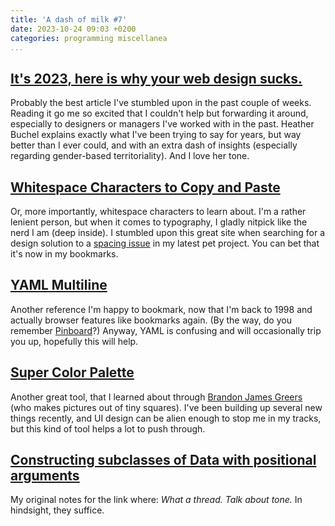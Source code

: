 ```yaml
---
title: 'A dash of milk #7'
date: 2023-10-24 09:03 +0200
categories: programming miscellanea
...
```


## [It's 2023, here is why your web design sucks.](https://heather-buchel.com/blog/2023/10/why-your-web-design-sucks/)

Probably the best article I've stumbled upon in the past couple of weeks. Reading it go me so excited that I 
couldn't help but forwarding it around, especially to designers or managers I've worked with in the past. Heather 
Buchel explains exactly what I've been trying to say for years, but way better than I ever could, and with 
an extra dash of insights (especially regarding gender-based territoriality). And I love her tone.

## [Whitespace Characters to Copy and Paste](https://qwerty.dev/whitespace/)

Or, more importantly, whitespace characters to learn about. I'm a rather lenient person, but when it comes to 
typography, I gladly nitpick like the nerd I am (deep inside). I stumbled upon this great site when searching 
for a design solution to a [spacing issue]() in my latest pet project. You can bet that it's now in my bookmarks.

## [YAML Multiline](https://yaml-multiline.info)

Another reference I'm happy to bookmark, now that I'm back to 1998 and actually browser features like bookmarks 
again. (By the way, do you remember [Pinboard](https://pinboard.in/u:r3trofitted/)?) Anyway, YAML is confusing 
and will occasionally trip you up, hopefully this will help.

## [Super Color Palette](https://supercolorpalette.com)

Another great tool, that I learned about through [Brandon James Greers](https://www.youtube.com/@BJGpixel) (who 
makes pictures out of tiny squares). I've been building up several new things recently, and UI design can be 
alien enough to stop me in my tracks, but this kind of tool helps a lot to push through.

## [Constructing subclasses of Data with positional arguments](https://bugs.ruby-lang.org/issues/19278)

My original notes for the link where: _What a thread. Talk about tone._ In hindsight, they suffice.
